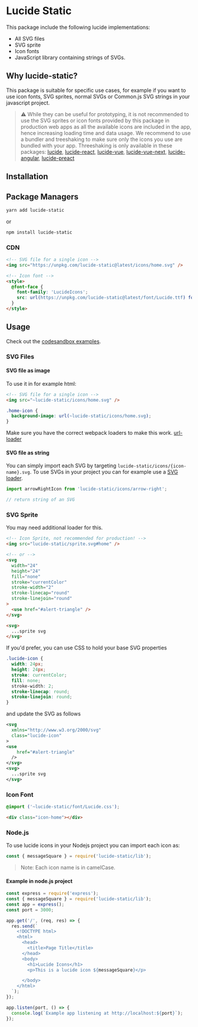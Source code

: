 # Lucide Static

This package include the following lucide implementations:

- All SVG files
- SVG sprite
- Icon fonts
- JavaScript library containing strings of SVGs.

## Why lucide-static?

This package is suitable for specific use cases, for example if you want to use icon fonts, SVG sprites, normal SVGs or Common.js SVG strings in your javascript project.

> ⚠️ While they can be useful for prototyping, it is not recommended to use the SVG sprites or icon fonts provided by this package in production web apps as all the available icons are included in the app, hence increasing loading time and data usage. We recommend to use a bundler and treeshaking to make sure only the icons you use are bundled with your app. Threeshaking is only available in these packages: [lucide](lucide), [lucide-react](lucide-react), [lucide-vue](lucide-vue), [lucide-vue-next](lucide-vue-next), [lucide-angular](lucide-angular), [lucide-preact](lucide-preact)

## Installation

## Package Managers

```sh
yarn add lucide-static
```

or

```sh
npm install lucide-static
```

### CDN

```html
<!-- SVG file for a single icon -->
<img src="https://unpkg.com/lucide-static@latest/icons/home.svg" />

<!-- Icon font -->
<style>
  @font-face {
    font-family: 'LucideIcons';
    src: url(https://unpkg.com/lucide-static@latest/font/Lucide.ttf) format('truetype');
  }
</style>
```

## Usage

Check out the [codesandbox examples](https://codesandbox.io/s/using-the-svg-sprite-lz1kk).

### SVG Files

#### SVG file as image

To use it in for example html:

```html
<!-- SVG file for a single icon -->
<img src="~lucide-static/icons/home.svg" />
```

```css
.home-icon {
  background-image: url(~lucide-static/icons/home.svg);
}
```

Make sure you have the correct webpack loaders to make this work. [url-loader](https://v4.webpack.js.org/loaders/url-loader/)

#### SVG file as string

You can simply import each SVG by targeting `lucide-static/icons/{icon-name}.svg`.
To use SVGs in your project you can for example use a [SVG loader](https://v4.webpack.js.org/loaders/svg-inline-loader/).

```js
import arrowRightIcon from 'lucide-static/icons/arrow-right';

// return string of an SVG
```

### SVG Sprite

You may need additional loader for this.

```html
<!-- Icon Sprite, not recommended for production! -->
<img src="lucide-static/sprite.svg#home" />

<!-- or -->
<svg
  width="24"
  height="24"
  fill="none"
  stroke="currentColor"
  stroke-width="2"
  stroke-linecap="round"
  stroke-linejoin="round"
>
  <use href="#alert-triangle" />
</svg>

<svg>
  ...sprite svg
</svg>
```

If you'd prefer, you can use CSS to hold your base SVG properties

```css
.lucide-icon {
  width: 24px;
  height: 24px;
  stroke: currentColor;
  fill: none;
  stroke-width: 2;
  stroke-linecap: round;
  stroke-linejoin: round;
}
```

and update the SVG as follows

```svg
<svg
  xmlns="http://www.w3.org/2000/svg"
  class="lucide-icon"
>
<use
    href="#alert-triangle"
  />
</svg>
<svg>
  ...sprite svg
</svg>
```

### Icon Font

```css
@import ('~lucide-static/font/Lucide.css');
```

```html
<div class="icon-home"></div>
```

### Node.js

To use lucide icons in your Nodejs project you can import each icon as:

```js
const { messageSquare } = require('lucide-static/lib');
```

> Note: Each icon name is in camelCase.

#### Example in node.js project

```js
const express = require('express');
const { messageSquare } = require('lucide-static/lib');
const app = express();
const port = 3000;

app.get('/', (req, res) => {
  res.send(`
    <!DOCTYPE html>
    <html>
      <head>
        <title>Page Title</title>
      </head>
      <body>
        <h1>Lucide Icons</h1>
        <p>This is a lucide icon ${messageSquare}</p>

      </body>
    </html>
  `);
});

app.listen(port, () => {
  console.log(`Example app listening at http://localhost:${port}`);
});
```
